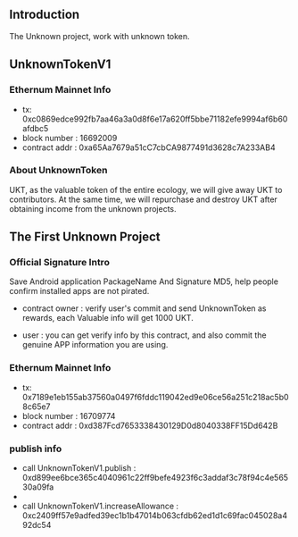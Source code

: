 ## Introduction

The Unknown project, work with unknown token.

## UnknownTokenV1

### Ethernum Mainnet Info

- tx: 0xc0869edce992fb7aa46a3a0d8f6e17a620ff5bbe71182efe9994af6b60afdbc5
- block number : 16692009
- contract addr : 0xa65Aa7679a51cC7cbCA9877491d3628c7A233AB4

### About UnknownToken

UKT, as the valuable token of the entire ecology, we will give away UKT to contributors.
At the same time, we will repurchase and destroy UKT after obtaining income from the unknown projects.

## The First Unknown Project

### Official Signature Intro

Save Android application PackageName And Signature MD5, help people confirm installed apps are not pirated.

- contract owner : verify user's commit and send UnknownToken as rewards, each Valuable info will get 1000 UKT.

- user : you can get verify info by this contract, and also commit the genuine APP information you are using.

### Ethernum Mainnet Info

- tx: 0x7189e1eb155ab37560a0497f6fddc119042ed9e06ce56a251c218ac5b08c65e7
- block number : 16709774
- contract addr : 0xd387Fcd7653338430129D0d8040338FF15Dd642B

### publish info

- call UnknownTokenV1.publish : 0xd899ee6bce365c4040961c22ff9befe4923f6c3addaf3c78f94c4e56530a09fa
- 
- call UnknownTokenV1.increaseAllowance : 0xc2409ff57e9adfed39ec1b1b47014b063cfdb62ed1d1c69fac045028a492dc54
